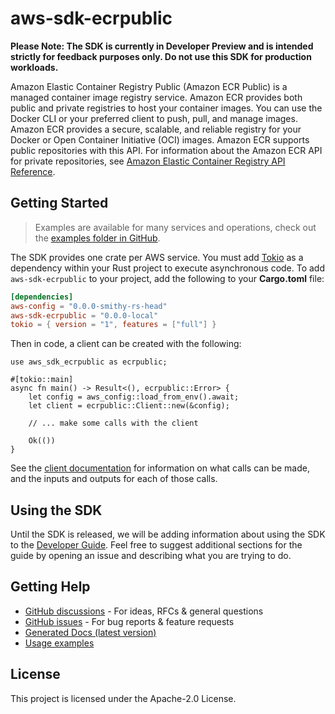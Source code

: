 # aws-sdk-ecrpublic

**Please Note: The SDK is currently in Developer Preview and is intended strictly for
feedback purposes only. Do not use this SDK for production workloads.**

Amazon Elastic Container Registry Public (Amazon ECR Public) is a managed container image registry service. Amazon ECR provides both public and private registries to host your container images. You can use the Docker CLI or your preferred client to push, pull, and manage images. Amazon ECR provides a secure, scalable, and reliable registry for your Docker or Open Container Initiative (OCI) images. Amazon ECR supports public repositories with this API. For information about the Amazon ECR API for private repositories, see [Amazon Elastic Container Registry API Reference](https://docs.aws.amazon.com/AmazonECR/latest/APIReference/Welcome.html).

## Getting Started

> Examples are available for many services and operations, check out the
> [examples folder in GitHub](https://github.com/awslabs/aws-sdk-rust/tree/main/examples).

The SDK provides one crate per AWS service. You must add [Tokio](https://crates.io/crates/tokio)
as a dependency within your Rust project to execute asynchronous code. To add `aws-sdk-ecrpublic` to
your project, add the following to your **Cargo.toml** file:

```toml
[dependencies]
aws-config = "0.0.0-smithy-rs-head"
aws-sdk-ecrpublic = "0.0.0-local"
tokio = { version = "1", features = ["full"] }
```

Then in code, a client can be created with the following:

```rust,no_run
use aws_sdk_ecrpublic as ecrpublic;

#[tokio::main]
async fn main() -> Result<(), ecrpublic::Error> {
    let config = aws_config::load_from_env().await;
    let client = ecrpublic::Client::new(&config);

    // ... make some calls with the client

    Ok(())
}
```

See the [client documentation](https://docs.rs/aws-sdk-ecrpublic/latest/aws_sdk_ecrpublic/client/struct.Client.html)
for information on what calls can be made, and the inputs and outputs for each of those calls.

## Using the SDK

Until the SDK is released, we will be adding information about using the SDK to the
[Developer Guide](https://docs.aws.amazon.com/sdk-for-rust/latest/dg/welcome.html). Feel free to suggest
additional sections for the guide by opening an issue and describing what you are trying to do.

## Getting Help

* [GitHub discussions](https://github.com/awslabs/aws-sdk-rust/discussions) - For ideas, RFCs & general questions
* [GitHub issues](https://github.com/awslabs/aws-sdk-rust/issues/new/choose) - For bug reports & feature requests
* [Generated Docs (latest version)](https://awslabs.github.io/aws-sdk-rust/)
* [Usage examples](https://github.com/awslabs/aws-sdk-rust/tree/main/examples)

## License

This project is licensed under the Apache-2.0 License.

